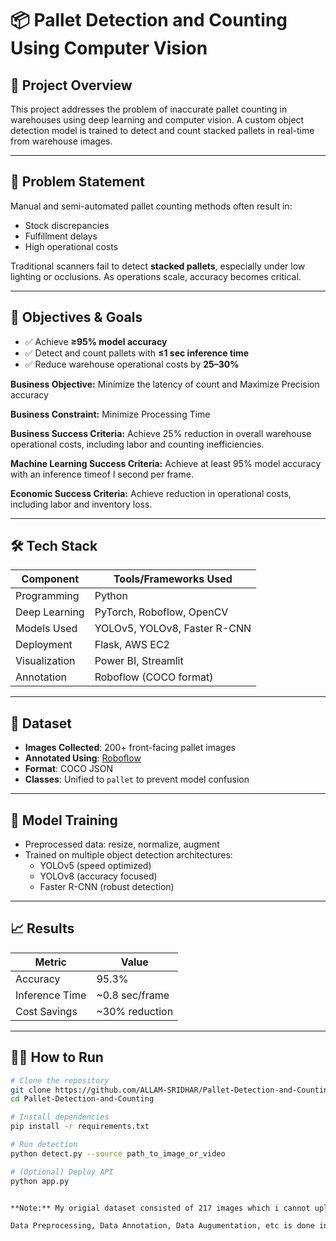 # 📦 Pallet Detection and Counting Using Computer Vision

## 🧠 Project Overview
This project addresses the problem of inaccurate pallet counting in warehouses using deep learning and computer vision. A custom object detection model is trained to detect and count stacked pallets in real-time from warehouse images.

---

## 🎯 Problem Statement

Manual and semi-automated pallet counting methods often result in:
- Stock discrepancies
- Fulfillment delays
- High operational costs

Traditional scanners fail to detect **stacked pallets**, especially under low lighting or occlusions. As operations scale, accuracy becomes critical.

---

## 🚀 Objectives & Goals

- ✅ Achieve **≥95% model accuracy**
- ✅ Detect and count pallets with **≤1 sec inference time**
- ✅ Reduce warehouse operational costs by **25–30%**


**Business Objective:** Minimize the latency of count and Maximize Precision accuracy

**Business Constraint:** Minimize Processing Time

**Business Success Criteria:** Achieve 25% reduction in overall warehouse operational costs, including labor and counting inefficiencies.

**Machine Learning Success Criteria:** Achieve at least 95% model accuracy with an inference timeof I second per frame.

**Economic Success Criteria:** Achieve reduction in operational costs, including labor and inventory loss.

---

## 🛠️ Tech Stack

| Component      | Tools/Frameworks Used             |
|----------------|------------------------------------|
| Programming    | Python                             |
| Deep Learning  | PyTorch, Roboflow, OpenCV          |
| Models Used    | YOLOv5, YOLOv8, Faster R-CNN       |
| Deployment     | Flask, AWS EC2                     |
| Visualization  | Power BI, Streamlit                |
| Annotation     | Roboflow (COCO format)             |

---

## 📁 Dataset

- **Images Collected**: 200+ front-facing pallet images  
- **Annotated Using**: [Roboflow](https://roboflow.com)  
- **Format**: COCO JSON  
- **Classes**: Unified to `pallet` to prevent model confusion

---

## 🧪 Model Training

- Preprocessed data: resize, normalize, augment
- Trained on multiple object detection architectures:
  - YOLOv5 (speed optimized)
  - YOLOv8 (accuracy focused)
  - Faster R-CNN (robust detection)

---

## 📈 Results

| Metric          | Value             |
|-----------------|------------------|
| Accuracy        | 95.3%             |
| Inference Time  | ~0.8 sec/frame    |
| Cost Savings    | ~30% reduction    |

---

## 🧑‍💻 How to Run

```bash
# Clone the repository
git clone https://github.com/ALLAM-SRIDHAR/Pallet-Detection-and-Counting.git
cd Pallet-Detection-and-Counting

# Install dependencies
pip install -r requirements.txt

# Run detection
python detect.py --source path_to_image_or_video

# (Optional) Deploy API
python app.py


**Note:** My origial dataset consisted of 217 images which i cannot upload directly github due to length of file, so i am uploading it to my drive and here is its link: https://drive.google.com/file/d/1cHx6z0SrabNGrAot_GIBWTmRtywCFs48/view?usp=sharing

Data Preprocessing, Data Annotation, Data Augumentation, etc is done in Roboflow application.
